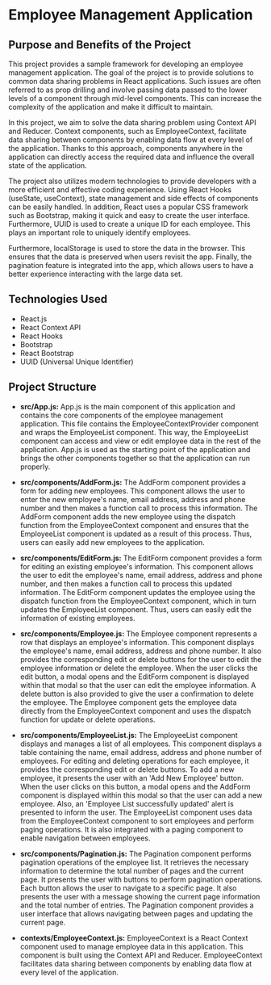 # Employee Management Application

## Purpose and Benefits of the Project

This project provides a sample framework for developing an employee management application. The goal of the project is to provide solutions to common data sharing problems in React applications. Such issues are often referred to as prop drilling and involve passing data passed to the lower levels of a component through mid-level components. This can increase the complexity of the application and make it difficult to maintain.

In this project, we aim to solve the data sharing problem using Context API and Reducer. Context components, such as EmployeeContext, facilitate data sharing between components by enabling data flow at every level of the application. Thanks to this approach, components anywhere in the application can directly access the required data and influence the overall state of the application.

The project also utilizes modern technologies to provide developers with a more efficient and effective coding experience. Using React Hooks (useState, useContext), state management and side effects of components can be easily handled. In addition, React uses a popular CSS framework such as Bootstrap, making it quick and easy to create the user interface. Furthermore, UUID is used to create a unique ID for each employee. This plays an important role to uniquely identify employees.

Furthermore, localStorage is used to store the data in the browser. This ensures that the data is preserved when users revisit the app. Finally, the pagination feature is integrated into the app, which allows users to have a better experience interacting with the large data set.

## Technologies Used

- React.js
- React Context API
- React Hooks
- Bootstrap
- React Bootstrap
- UUID (Universal Unique Identifier)

## Project Structure

- **src/App.js:** App.js is the main component of this application and contains the core components of the employee management application. This file contains the EmployeeContextProvider component and wraps the EmployeeList component. This way, the EmployeeList component can access and view or edit employee data in the rest of the application. App.js is used as the starting point of the application and brings the other components together so that the application can run properly.

- **src/components/AddForm.js:** The AddForm component provides a form for adding new employees. This component allows the user to enter the new employee's name, email address, address and phone number and then makes a function call to process this information. The AddForm component adds the new employee using the dispatch function from the EmployeeContext component and ensures that the EmployeeList component is updated as a result of this process. Thus, users can easily add new employees to the application.

- **src/components/EditForm.js:** The EditForm component provides a form for editing an existing employee's information. This component allows the user to edit the employee's name, email address, address and phone number, and then makes a function call to process this updated information. The EditForm component updates the employee using the dispatch function from the EmployeeContext component, which in turn updates the EmployeeList component. Thus, users can easily edit the information of existing employees.

- **src/components/Employee.js:** The Employee component represents a row that displays an employee's information. This component displays the employee's name, email address, address and phone number. It also provides the corresponding edit or delete buttons for the user to edit the employee information or delete the employee. When the user clicks the edit button, a modal opens and the EditForm component is displayed within that modal so that the user can edit the employee information. A delete button is also provided to give the user a confirmation to delete the employee. The Employee component gets the employee data directly from the EmployeeContext component and uses the dispatch function for update or delete operations.

- **src/components/EmployeeList.js:** The EmployeeList component displays and manages a list of all employees. This component displays a table containing the name, email address, address and phone number of employees. For editing and deleting operations for each employee, it provides the corresponding edit or delete buttons. To add a new employee, it presents the user with an 'Add New Employee' button. When the user clicks on this button, a modal opens and the AddForm component is displayed within this modal so that the user can add a new employee. Also, an 'Employee List successfully updated' alert is presented to inform the user. The EmployeeList component uses data from the EmployeeContext component to sort employees and perform paging operations. It is also integrated with a paging component to enable navigation between employees.

- **src/components/Pagination.js:** The Pagination component performs pagination operations of the employee list. It retrieves the necessary information to determine the total number of pages and the current page. It presents the user with buttons to perform pagination operations. Each button allows the user to navigate to a specific page. It also presents the user with a message showing the current page information and the total number of entries. The Pagination component provides a user interface that allows navigating between pages and updating the current page.

- **contexts/EmployeeContext.js:** EmployeeContext is a React Context component used to manage employee data in this application. This component is built using the Context API and Reducer. EmployeeContext facilitates data sharing between components by enabling data flow at every level of the application.

